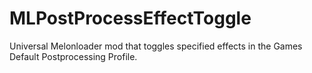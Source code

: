 # MLPostProcessEffectToggle

Universal Melonloader mod that toggles specified effects in the Games Default Postprocessing Profile. 